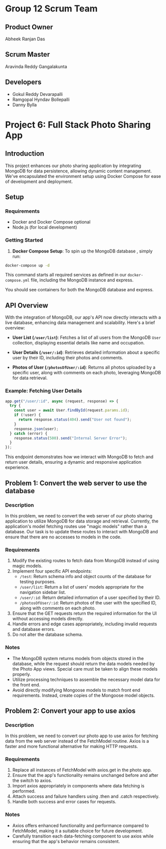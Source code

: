 # Group 12 Scrum Team
## Product Owner
Abheek Ranjan Das
## Scrum Master
Aravinda Reddy Gangalakunta 
## Developers
- Gokul Reddy Devarapalli
- Ramgopal Hyndav Bollepalli
- Danny Bylla



# Project 6: Full Stack Photo Sharing App

## Introduction

This project enhances our photo sharing application by integrating MongoDB for data persistence, allowing dynamic content management. We've encapsulated the environment setup using Docker Compose for ease of development and deployment.

## Setup

### Requirements

- Docker and Docker Compose optional
- Node.js (for local development)

### Getting Started

1. **Docker Compose Setup**: To spin up the MongoDB database , simply run:

```bash
docker-compose up -d
```

This command starts all required services as defined in our `docker-compose.yml` file, including the MongoDB instance and express.



You should see containers for both the MongoDB database and express.


## API Overview

With the integration of MongoDB, our app's API now directly interacts with a live database, enhancing data management and scalability. Here's a brief overview:

- **User List (`/user/list`)**: Fetches a list of all users from the MongoDB `User` collection, displaying essential details like name and occupation.

- **User Details (`/user/:id`)**: Retrieves detailed information about a specific user by their ID, including their photos and comments.

- **Photos of User (`/photosOfUser/:id`)**: Returns all photos uploaded by a specific user, along with comments on each photo, leveraging MongoDB for data retrieval.

### Example: Fetching User Details

```javascript
app.get("/user/:id", async (request, response) => {
  try {
    const user = await User.findById(request.params.id);
    if (!user) {
      return response.status(404).send("User not found");
    }
    response.json(user);
  } catch (error) {
    response.status(500).send("Internal Server Error");
  }
});
```

This endpoint demonstrates how we interact with MongoDB to fetch and return user details, ensuring a dynamic and responsive application experience.


## Problem 1: Convert the web server to use the database

### Description

In this problem, we need to convert the web server of our photo sharing application to utilize MongoDB for data storage and retrieval. Currently, the application's model fetching routes use "magic models" rather than a database. Our task is to update these routes to interact with MongoDB and ensure that there are no accesses to models in the code.

### Requirements

1. Modify the existing routes to fetch data from MongoDB instead of using magic models.
2. Implement four specific API endpoints:
    - `/test`: Return schema info and object counts of the database for testing purposes.
    - `/user/list`: Return a list of users' models appropriate for the navigation sidebar list.
    - `/user/:id`: Return detailed information of a user specified by their ID.
    - `/photosOfUser/:id`: Return photos of the user with the specified ID, along with comments on each photo.
3. Ensure that the GET requests return the required information for the UI without accessing models directly.
4. Handle errors and edge cases appropriately, including invalid requests and database errors.
5. Do not alter the database schema.

### Notes

- The MongoDB system returns models from objects stored in the database, while the request should return the data models needed by the Photo App views. Special care must be taken to 
  align these models properly.
- Utilize processing techniques to assemble the necessary model data for the front end.
- Avoid directly modifying Mongoose models to match front end requirements. Instead, create copies of the Mongoose model objects.

## Problem 2: Convert your app to use axios

### Description

In this problem, we need to convert our photo app to use axios for fetching data from the web server instead of the FetchModel routine. Axios is a faster and more functional alternative for making HTTP requests.

### Requirements

1. Replace all instances of FetchModel with axios.get in the photo app.
2. Ensure that the app's functionality remains unchanged before and after the switch to axios.
3. Import axios appropriately in components where data fetching is performed.
4. Attach success and failure handlers using .then and .catch respectively.
5. Handle both success and error cases for requests.

### Notes

- Axios offers enhanced functionality and performance compared to FetchModel, making it a suitable choice for future development.
- Carefully transition each data-fetching component to use axios while ensuring that the app's behavior remains consistent.

